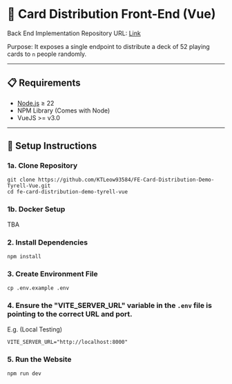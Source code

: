 # 🎴 Card Distribution Front-End (Vue)

Back End Implementation Repository URL: [Link](https://github.com/KTLeow93584/BE-Card-Distribution-Demo-Tyrell)

Purpose: It exposes a single endpoint to distribute a deck of 52 playing cards to `n` people randomly.

---

## 📋 Requirements

- [Node.js](https://nodejs.org/en/download) ≥ 22
- NPM Library (Comes with Node)
- VueJS >= v3.0

---

## 🚀 Setup Instructions

### 1a. Clone Repository

```
git clone https://github.com/KTLeow93584/FE-Card-Distribution-Demo-Tyrell-Vue.git
cd fe-card-distribution-demo-tyrell-vue
```

### 1b. Docker Setup
TBA

### 2. Install Dependencies
```
npm install
```

### 3. Create Environment File
```
cp .env.example .env
```

### 4. Ensure the "VITE_SERVER_URL" variable in the `.env` file is pointing to the correct URL and port.

E.g. (Local Testing)
```
VITE_SERVER_URL="http://localhost:8000"
```

### 5. Run the Website
```
npm run dev
```
